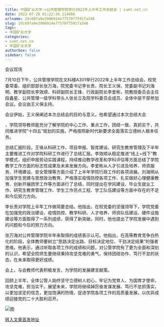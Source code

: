```yaml
---
title: 中国矿业大学->公共管理学院举行2022年上半年工作总结会 | cumt.net.cn
date: 2022-07-20 01:22:34.114986
urlname: 2dc697a9e2906914e77570f7591fa346
slug: 2dc697a9e2906914e77570f7591fa346
tags: 
- 中国矿业大学
categories:
- cumt.net.cn
- 中国矿业大学
authorbox: false
sidebar: false
---
```

会议现场

7月10日下午，公共管理学院在文科楼A301举行2022年上半年工作总结会。校党委常委、组织部部长张万海，院党委书记李长贵、院长王义保、党委副书记刘海明、教学副院长李效顺、科研副院长王锋、行政副院长李爱彬，院教授委员会主任段鑫星、公共管理一级学科带头人张长立及院学科委员会成员、全体中层干部参加会议。会议由王义保主持。

会议伊始，王义保阐述本次总结会的目的与意义。他希望通过本次总结大会
<!--more-->
，学院领导教师能充分了解学院的中心工作、重点工作，团结一致、真抓实干，共同推进学院“十四五”规划的实施，严格按照新时代新要求全面落实立德树人根本任务。

总结汇报阶段，王锋从科研工作、项目申报、智库建设、研究生教育管理及下半年主要推进工作对学院科研工作进行了总结汇报。李效顺从稳定推进“线上+线下”教学模式，组织申报劳动实践课程，持续推动教学改革和学科评估等方面总结了学院教学工作方面的标志性成果及未来发展方向。李爱彬从人才引进及培养、师资服务、环境建设、安全管理等方面介绍了上半年学院行政工作的各项进展。刘海明从加强学生党建与思想政治教育、严格落实疫情防控各项工作、扎实做好心理健康教育、创新开展团学工作等方面进行了总结，同时提出在学风建设、毕业生就业工作、研究生教育管理工作、学生工作亮点工程、学工队伍建设等方面中存在的不足和今后努力方向。

李长贵对学院上半年工作做简要总结。他指出，在校党委的坚强领导下，学院党委在加强党的政治建设、疫情防控、教学科研、人才培养、师资队伍建设、硬件设施建设等方面取得了一系列成绩，获得了新突破。同时，他也提出了学院发展中遇到的问题和今后的努力方向。

张万海对公共管理学院半年来取得的成绩表示认可。他指出，在高等教育竞争白热化的阶段，全体教师要树立“思路决定出路、目标决定地位、干劲决定结果”的强者思维。他表示，通过听取各项工作的成绩和问题，对公管学院有了更为全面和深刻的认识，希望全院师生要继续秉持攻坚克难的勇气，保持团结协作、笃行不怠的状态，在未来取得更好成绩。

会上，与会教师代表积极发言，为学院的发展建言献策。

回顾上半年，全体公管人始终坚守立德树人初心，牢记为党育人、为国育才使命，攻坚克难，担当实干。展望未来，学院将继续踔厉奋发谋发展、笃行不怠抓落实，以更加坚定的信念，更加饱满的热情，促进学院各项工作的高质量发展，以优异成绩迎接党的二十大胜利召开。

![图](http://xwzx.cumt.edu.cn/_upload/article/images/7b/09/74086b104672b1286ed0f575a576/03ce1b25-9531-48a9-859a-0ae009fdc344.jpeg)

[转入文章首发地址](http://xwzx.cumt.edu.cn/92/59/c523a627289/page.htm)